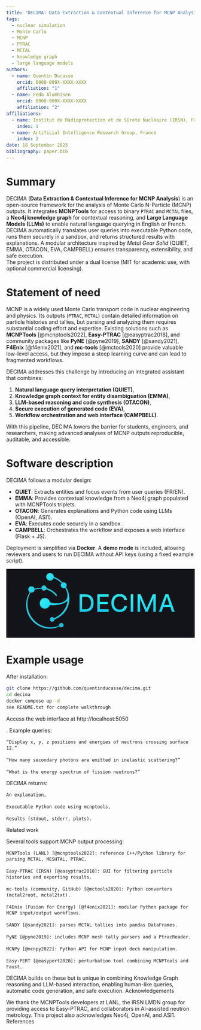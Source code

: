 ```yaml
---
title: 'DECIMA: Data Extraction & Contextual Inference for MCNP Analysis'
tags:
  - nuclear simulation
  - Monte Carlo
  - MCNP
  - PTRAC
  - MCTAL
  - knowledge graph
  - large language models
authors:
  - name: Quentin Ducasse
    orcid: 0000-000X-XXXX-XXXX
    affiliation: "1"
  - name: Feda Alumhisen
    orcid: 0000-000X-XXXX-XXXX
    affiliation: "2"
affiliations:
  - name: Institut de Radioprotection et de Sûreté Nucléaire (IRSN), France
    index: 1
  - name: Artificial Intelligence Research Group, France
    index: 2
date: 18 September 2025
bibliography: paper.bib
---
```


# Summary

DECIMA (**Data Extraction & Contextual Inference for MCNP Analysis**) is an open-source framework
for the analysis of Monte Carlo N-Particle (MCNP) outputs. It integrates **MCNPTools** for access to
binary `PTRAC` and `MCTAL` files, a **Neo4j knowledge graph** for contextual reasoning, and **Large Language Models (LLMs)**
to enable natural language querying in English or French.  
DECIMA automatically translates user queries into executable Python code, runs them securely in a sandbox, and returns
structured results with explanations. A modular architecture inspired by *Metal Gear Solid* (QUIET, EMMA, OTACON, EVA, CAMPBELL)
ensures transparency, extensibility, and safe execution.  
The project is distributed under a dual license (MIT for academic use, with optional commercial licensing).

# Statement of need

MCNP is a widely used Monte Carlo transport code in nuclear engineering and physics. Its outputs
(`PTRAC`, `MCTAL`) contain detailed information on particle histories and tallies, but parsing and
analyzing them requires substantial coding effort and expertise. Existing solutions such as **MCNPTools**
[@mcnptools2022], **Easy-PTRAC** [@easyptrac2018], and community packages like **PyNE** [@pyne2019],
**SANDY** [@sandy2021], **F4Enix** [@f4enix2021], and **mc-tools** [@mctools2020] provide valuable
low-level access, but they impose a steep learning curve and can lead to fragmented workflows.

DECIMA addresses this challenge by introducing an integrated assistant that combines:
1. **Natural language query interpretation (QUIET)**,  
2. **Knowledge graph context for entity disambiguation (EMMA)**,  
3. **LLM-based reasoning and code synthesis (OTACON)**,  
4. **Secure execution of generated code (EVA)**,  
5. **Workflow orchestration and web interface (CAMPBELL)**.  

With this pipeline, DECIMA lowers the barrier for students, engineers, and researchers, making advanced
analyses of MCNP outputs reproducible, auditable, and accessible.

# Software description

DECIMA follows a modular design:

- **QUIET**: Extracts entities and focus events from user queries (FR/EN).  
- **EMMA**: Provides contextual knowledge from a Neo4j graph populated with MCNPTools triplets.  
- **OTACON**: Generates explanations and Python code using LLMs (OpenAI, ASI1).  
- **EVA**: Executes code securely in a sandbox.  
- **CAMPBELL**: Orchestrates the workflow and exposes a web interface (Flask + JS).  

Deployment is simplified via **Docker**. A **demo mode** is included, allowing reviewers and users to run DECIMA
without API keys (using a fixed example script).

![DECIMA architecture](decima_logo.png)

# Example usage

After installation:

```bash
git clone https://github.com/quentinducasse/decima.git
cd decima
docker compose up -d
see README.txt for complete walkthrough
```

Access the web interface at http://localhost:5050

. Example queries:

    “Display x, y, z positions and energies of neutrons crossing surface 12.”

    “How many secondary photons are emitted in inelastic scattering?”

    “What is the energy spectrum of fission neutrons?”

DECIMA returns:

    An explanation,

    Executable Python code using mcnptools,

    Results (stdout, stderr, plots).

Related work

Several tools support MCNP output processing:

    MCNPTools (LANL) [@mcnptools2022]: reference C++/Python library for parsing MCTAL, MESHTAL, PTRAC.

    Easy-PTRAC (IRSN) [@easyptrac2018]: GUI for filtering particle histories and exporting results.

    mc-tools (community, GitHub) [@mctools2020]: Python converters (mctal2root, mctal2txt).

    F4Enix (Fusion for Energy) [@f4enix2021]: modular Python package for MCNP input/output workflows.

    SANDY [@sandy2021]: parses MCTAL tallies into pandas DataFrames.

    PyNE [@pyne2019]: includes MCNP mesh tally parsers and a PtracReader.

    MCNPy [@mcnpy2022]: Python API for MCNP input deck manipulation.

    Easy-PERT [@easypert2020]: perturbation tool combining MCNPTools and Faust.

DECIMA builds on these but is unique in combining Knowledge Graph reasoning and LLM-based interaction, enabling
human-like queries, automatic code generation, and safe execution.
Acknowledgements

We thank the MCNPTools developers at LANL, the IRSN LMDN group for providing access to Easy-PTRAC,
and collaborators in AI-assisted neutron metrology. This project also acknowledges Neo4j, OpenAI, and ASI1.
References